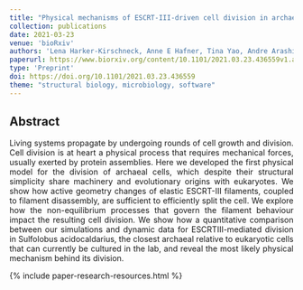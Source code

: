 ```yaml
---
title: "Physical mechanisms of ESCRT-III-driven cell division in archaea"
collection: publications
date: 2021-03-23
venue: 'bioRxiv'
authors: 'Lena Harker-Kirschneck, Anne E Hafner, Tina Yao, Andre Arashiro Pulschen, Fredrik Hurtig, Christian Vanhille Campos, Dawid Hryniuk, Sian Culley, Ricardo Henriques, Buzz Baum, Andela Šarić'
paperurl: https://www.biorxiv.org/content/10.1101/2021.03.23.436559v1.abstract
type: 'Preprint'
doi: https://doi.org/10.1101/2021.03.23.436559
theme: "structural biology, microbiology, software"
---
```


<h2> Abstract </h2>
<p align= "justify">
Living systems propagate by undergoing rounds of cell growth and division. Cell division is at heart a physical process that requires mechanical forces, usually exerted by protein assemblies. Here we developed the first physical model for the division of archaeal cells, which despite their structural simplicity share machinery and evolutionary origins with eukaryotes. We show how active geometry changes of elastic ESCRT-III filaments, coupled to filament disassembly, are sufficient to efficiently split the cell. We explore how the non-equilibrium processes that govern the filament behaviour impact the resulting cell division. We show how a quantitative comparison between our simulations and dynamic data for ESCRTIII-mediated division in Sulfolobus acidocaldarius, the closest archaeal relative to eukaryotic cells that can currently be cultured in the lab, and reveal the most likely physical mechanism behind its division.

{% include paper-research-resources.html %}
